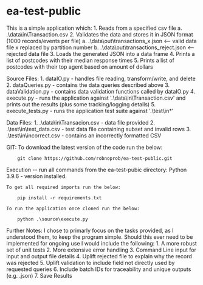 # ea-test-public

This is a simple application which:
    1. Reads from a specified csv file
        a. .\data\in\Transaction.csv
    2. Validates the data and stores it in JSON format (1000 records/events per file)
        a. .\data\out\transactions_x.json <-- valid data file x replaced by partition number
        b. .\data\out\transactions_reject.json <-- rejected data file
    3. Loads the generated JSON into a data frame
    4. Prints a list of postcodes with their median response times
    5. Prints a list of postcodes with their top agent based on amount of dollars

Source Files:
    1. dataIO.py - handles file reading, transform/write, and delete
    2. dataQueries.py - contains the data queries described above
    3. dataValidation.py - contains data validation functions called by dataIO.py
    4. execute.py - runs the application against '.\data\in\Transaction.csv' and prints out the results (plus some tracking/logging details)
    5. execute_tests.py - runs the application test suite against '.\test\in\*'

Data Files:
    1. .\data\in\Transacion.csv - data file provided
    2. .\test\in\test_data.csv - test data file containing subset and invalid rows
    3. .\test\in\incorrect.csv - contains an incorrectly formatted CSV

GIT:
    To download the latest version of the code run the below:

        git clone https://github.com/robnoprob/ea-test-public.git

Execution -- run all commands from the ea-test-pubic directory:
    Python 3.9.6 - version installed.
    
    To get all required imports run the below:

        pip install -r requirements.txt

    To run the application once cloned run the below:

        python .\source\execute.py


Further Notes:
I chose to primarly focus on the tasks provided, as I understood them, to keep the program simple. Should this ever need to be implemented for ongoing use I would include the following:
    1. A more robust set of unit tests
    2. More extensive error handling
    3. Command Line input for input and output file details
    4. Uplift rejected file to explain why the record was rejected
    5. Uplift validation to include field not directly used by requested queries
    6. Include batch IDs for traceability and unique outputs (e.g. <provided name>_<batch id>_<partition number>.json) 
    7. Save Results